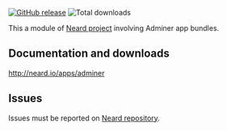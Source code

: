 [![GitHub release](https://img.shields.io/github/release/crazy-max/neard-app-adminer.svg?style=flat-square)](https://github.com/crazy-max/neard-app-adminer/releases/latest)
![Total downloads](https://img.shields.io/github/downloads/crazy-max/neard-app-adminer/total.svg?style=flat-square)

This a module of [Neard project](https://github.com/crazy-max/neard) involving Adminer app bundles.

## Documentation and downloads

http://neard.io/apps/adminer

## Issues

Issues must be reported on [Neard repository](https://github.com/crazy-max/neard/issues).
